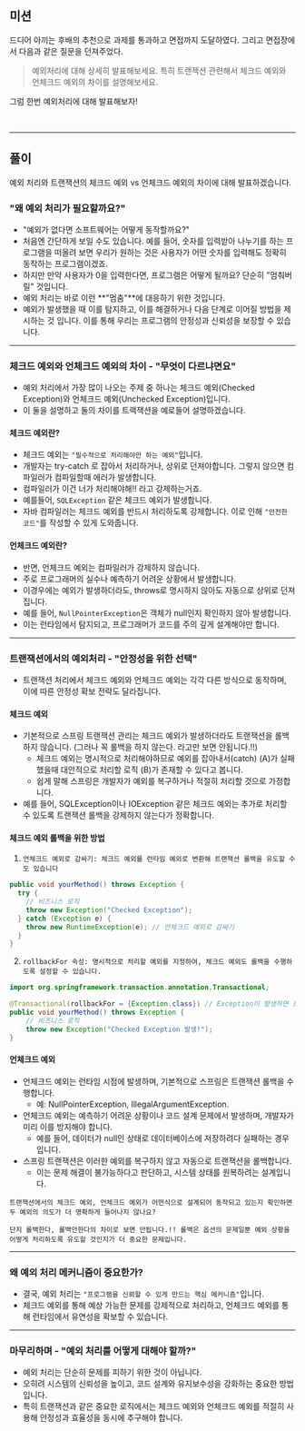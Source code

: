 ## 미션

드디어 아끼는 후배의 추천으로 과제를 통과하고 면접까지 도달하였다.
그리고 면접장에서 다음과 같은 질문을 던져주었다.

> 예외처리에 대해 상세히 발표해보세요. 특히 트랜젝션 관련해서 체크드 예외와 언체크드 예외의 차이를 설명해보세요.

그럼 한번 예외처리에 대해 발표해보자!

<br>

---

## 풀이

예외 처리와 트랜잭션의 체크드 예외 vs 언체크드 예외의 차이에 대해 발표하겠습니다.

### "왜 예외 처리가 필요할까요?"
- "예외가 없다면 소프트웨어는 어떻게 동작할까요?"
- 처음엔 간단하게 보일 수도 있습니다. 예를 들어, 숫자를 입력받아 나누기를 하는 프로그램을 떠올려 보면 우리가 원하는 것은 사용자가 어떤 숫자를 입력해도 정확히 동작하는 프로그램이겠죠.
- 하지만 만약 사용자가 0을 입력한다면, 프로그램은 어떻게 될까요? 단순히 "멈춰버릴" 것입니다.
- 예외 처리는 바로 이런 **"멈춤"**에 대응하기 위한 것입니다.
- 예외가 발생했을 때 이를 탐지하고, 이를 해결하거나 다음 단계로 이어질 방법을 제시하는 것 입니다. 이를 통해 우리는 프로그램의 안정성과 신뢰성을 보장할 수 있습니다.

---

### 체크드 예외와 언체크드 예외의 차이 - "무엇이 다르냐면요"
- 예외 처리에서 가장 많이 나오는 주제 중 하나는 체크드 예외(Checked Exception)와 언체크드 예외(Unchecked Exception)입니다.
- 이 둘을 설명하고 둘의 차이를 트랙잭션을 예로들어 설명하겠습니다. 

#### 체크드 예외란?
- 체크드 예외는 `"필수적으로 처리해야만 하는 예외"`입니다.
- 개발자는 try-catch 로 잡아서 처리하거나, 상위로 던져야합니다. 그렇지 않으면 컴파일러가 컴파일할때 에러가 발생합니다. 
- 컴파일러가 이건 너가 처리해야해!! 라고 강제하는거죠.
- 예를들어, `SQLException` 같은 체크드 예외가 발생합니다.
- 자바 컴파일러는 체크드 예외를 반드시 처리하도록 강제합니다. 이로 인해 `"안전한 코드"`를 작성할 수 있게 도와줍니다.

#### 언체크드 예외란?
- 반면, 언체크드 예외는 컴파일러가 강제하지 않습니다.
- 주로 프로그래머의 실수나 예측하기 어려운 상황에서 발생합니다.
- 이경우에는 예외가 발생하더라도, throws로 명시하지 않아도 자동으로 상위로 던져집니다.
- 예를 들어, `NullPointerException`은 객체가 null인지 확인하지 않아 발생합니다.
- 이는 런타임에서 탐지되고, 프로그래머가 코드를 주의 깊게 설계해야만 합니다.

---

### 트랜잭션에서의 예외처리 - "안정성을 위한 선택"
- 트랜잭션 처리에서 체크드 예외와 언체크드 예외는 각각 다른 방식으로 동작하며, 이에 따른 안정성 확보 전략도 달라집니다.

#### 체크드 예외
- 기본적으로 스프링 트랜잭션 관리는 체크드 예외가 발생하더라도 트랜잭션을 롤백하지 않습니다. (그러나 꼭 롤백을 하지 않는다. 라고만 보면 안됩니다.!!)
  - 체크드 예외는 명시적으로 처리해야하므로 예외를 잡아내서(catch) (A)가 실패했을때 대안적으로 처리할 로직 (B)가 존재할 수 있다고 봅니다. 
  - 쉽게 말해 스프링은 개발자가 예외를 복구하거나 적절히 처리할 것으로 가정합니다.
- 예를 들어, SQLException이나 IOException 같은 체크드 예외는 추가로 처리할 수 있도록 트랜잭션 롤백을 강제하지 않는다가 정확합니다.

#### 체크드 예외 롤백을 위한 방법

1. `언체크드 예외로 감싸기: 체크드 예외를 런타임 예외로 변환해 트랜잭션 롤백을 유도할 수도 있습니다`
```java
public void yourMethod() throws Exception {
  try {
    // 비즈니스 로직
    throw new Exception("Checked Exception");
  } catch (Exception e) {
    throw new RuntimeException(e); // 언체크드 예외로 감싸기
  }
}
```

2. `rollbackFor 속성: 명시적으로 처리할 예외를 지정하여, 체크드 예외도 롤백을 수행하도록 설정할 수 있습니다.`
```java
import org.springframework.transaction.annotation.Transactional;

@Transactional(rollbackFor = {Exception.class}) // Exception이 발생하면 트랜잭션이 롤백됨
public void yourMethod() throws Exception {
    // 비즈니스 로직
    throw new Exception("Checked Exception 발생!");
}
```

#### 언체크드 예외
- 언체크드 예외는 런타임 시점에 발생하며, 기본적으로 스프링은 트랜잭션 롤백을 수행합니다.
  - 예: NullPointerException, IllegalArgumentException.
- 언체크드 예외는 예측하기 어려운 상황이나 코드 설계 문제에서 발생하며, 개발자가 미리 이를 방지해야 합니다.
  - 예를 들어, 데이터가 null인 상태로 데이터베이스에 저장하려다 실패하는 경우입니다.
- 스프링 트랜잭션은 이러한 예외를 복구하지 않고 자동으로 트랜잭션을 롤백합니다.
  - 이는 문제 해결이 불가능하다고 판단하고, 시스템 상태를 원복하려는 설계입니다.

`
트랜잭션에서의 체크드 예외, 언체크드 예외가 어떤식으로 설계되어 동작되고 있는지 확인하면 두 예외의 의도가 더 명확하게 들어나지 않나요?
`

`
단지 롤백한다, 롤백안한다의 차이로 보면 안됩니다.!! 롤백은 옵션의 문제일뿐 예외 상황을 어떻게 처리하도록 유도할 것인지가 더 중요한 문제입니다. 
`

---

### 왜 예외 처리 메커니즘이 중요한가?
- 결국, 예외 처리는 `"프로그램을 신뢰할 수 있게 만드는 핵심 메커니즘"`입니다.
- 체크드 예외를 통해 예상 가능한 문제를 강제적으로 처리하고, 언체크드 예외를 통해 런타임에서 유연성을 확보할 수 있습니다.

---

### 마무리하며 - "예외 처리를 어떻게 대해야 할까?"
- 예외 처리는 단순히 문제를 피하기 위한 것이 아닙니다.
- 오히려 시스템의 신뢰성을 높이고, 코드 설계와 유지보수성을 강화하는 중요한 방법입니다.
- 특히 트랜잭션과 같은 중요한 로직에서는 체크드 예외와 언체크드 예외를 적절히 사용해 안정성과 효율성을 동시에 추구해야 합니다.